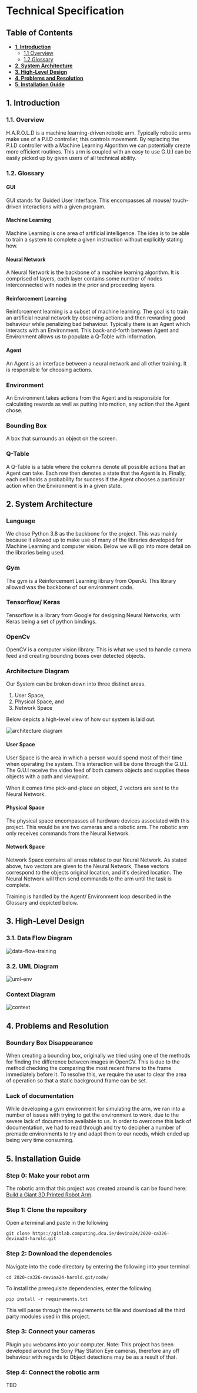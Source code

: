 # Technical Specification

## Table of Contents

- [**1. Introduction**](#1-introduction)
  - [1.1 Overview](#11-overview)
  - [1.2 Glossary](#12-glossary)
- [**2. System Architecture**](#2-system-architecture)
- [**3. High-Level Design**](#3-high-level-design)
- [**4. Problems and Resolution**](#4-problems-and-resolution)
- [**5. Installation Guide**](#5-installation-guide)

## 1. Introduction

### 1.1. Overview

H.A.R.O.L.D is a machine learning-driven robotic arm. Typically robotic arms make use of a P.I.D controller, this controls movement. By replacing the P.I.D controller with a Machine Learning Algorithm we can potentially create more efficient routines. This arm is coupled with an easy to use G.U.I can be easily picked up by given users of all technical ability.

### 1.2. Glossary

#### **GUI**

GUI stands for Guided User Interface. This encompasses all mouse/ touch-driven interactions with a given program.

#### **Machine Learning**

Machine Learning is one area of artificial intelligence. The idea is to be able to train a system to complete a given instruction without explicitly stating how.

#### **Neural Network**

A Neural Network is the backbone of a machine learning algorithm. It is comprised of layers, each layer contains some number of nodes interconnected with nodes in the prior and proceeding layers.

#### **Reinforcement Learning**

Reinforcement learning is a subset of machine learning. The goal is to train an artificial neural network by observing actions and then rewarding good behaviour while penalizing bad behaviour. Typically there is an Agent which interacts with an Environment. This back-and-forth between Agent and Environment allows us to populate a Q-Table with information.

#### **Agent**

An Agent is an interface between a neural network and all other training. It is responsible for choosing actions.

### **Environment**

An Environment takes actions from the Agent and is responsible for calculating rewards as well as putting into motion, any action that the Agent chose.

### **Bounding Box**

A box that surrounds an object on the screen.

### **Q-Table**

A Q-Table is a table where the columns denote all possible actions that an Agent can take. Each row then denotes a state that the Agent is in. Finally, each cell holds a probability for success if the Agent chooses a particular action when the Environment is in a given state.

## 2. System Architecture

### Language

We chose Python 3.8 as the backbone for the project. This was mainly because it allowed up to make use of many of the libraries developed for Machine Learning and computer vision. Below we will go into more detail on the libraries being used.

### Gym

The gym is a Reinforcement Learning library from OpenAi. This library allowed was the backbone of our environment code.

### Tensorflow/ Keras

Tensorflow is a library from Google for designing Neural Networks, with Keras being a set of python bindings.

### OpenCv

OpenCV is a computer vision library. This is what we used to handle camera feed and creating bounding boxes over detected objects.

### Architecture Diagram

Our System can be broken down into three distinct areas.

1. User Space,
2. Physical Space, and
3. Network Space

Below depicts a high-level view of how our system is laid out.

![architecture diagram](images/architecture_diagram.png)

#### User Space

User Space is the area in which a person would spend most of their time when operating the system. This interaction will be done through the G.U.I. The G.U.I receive the video feed of both camera objects and supplies these objects with a path and viewpoint.

When it comes time pick-and-place an object, 2 vectors are sent to the Neural Network. 

#### Physical Space

The physical space encompasses all hardware devices associated with this project. This would be are two cameras and a robotic arm. The robotic arm only receives commands from the Neural Network.

#### Network Space

Network Space contains all areas related to our Neural Network. As stated above, two vectors are given to the Neural Network, These vectors correspond to the objects original location, and it's desired location. The Neural Network will then send commands to the arm until the task is complete.

Training is handled by the Agent/ Environment loop described in the Glossary and depicted below.

## 3. High-Level Design

### 3.1. Data Flow Diagram

![data-flow-training](images/data_flow_training.png)

### 3.2. UML Diagram

![uml-env](images/env_uml.png)

### Context Diagram

![context](images/context_diagram_in_use.png)

## 4. Problems and Resolution

### Boundary Box Disappearance

When creating a bounding box, originally we tried using one of the methods for finding the difference between images in OpenCV. This is due to the method checking the comparing the most recent frame to the frame immediately before it. To resolve this, we require the user to clear the area of operation so that a static background frame can be set.

### Lack of documentation

While developing a gym environment for simulating the arm, we ran into a number of issues with trying to get the environment to work, due to the severe lack of documention available to us.  In order to overcome this lack of documentation, we had to read through and try to decipher a number of premade environments to try and adapt them to our needs, which ended up being very time consuming.

## 5. Installation Guide

### Step 0: Make your robot arm

The robotic arm that this project was created around is can be found here: [Build a Giant 3D Printed Robot Arm](https://www.instructables.com/id/Build-a-Giant-3D-Printed-Robot-Arm/).

### Step 1: Clone the repository

Open a terminal and paste in the following

```git clone https://gitlab.computing.dcu.ie/devina24/2020-ca326-devina24-harold.git```

### Step 2: Download the dependencies

Navigate into the code directory by entering the following into your terminal

```cd 2020-ca326-devina24-harold.git/code/```

To install the prerequisite dependencies, enter the following.

```pip install -r requirements.txt```

This will parse through the requirements.txt file and download all the third party modules used in this project.

### Step 3: Connect your cameras

Plugin you webcams into your computer.
Note: This project has been developed around the Sony Play Station Eye cameras, therefore any off behaviour with regards to Object detections may be as a result of that.

### Step 4: Connect the robotic arm

TBD